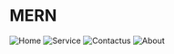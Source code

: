 # MERN
![Home](https://user-images.githubusercontent.com/75420582/110437469-6ecc2d80-80db-11eb-97d3-1a4686f27565.png)
![Service](https://user-images.githubusercontent.com/75420582/110437883-db472c80-80db-11eb-87c6-3583c98fb7fd.png)
![Contactus](https://user-images.githubusercontent.com/75420582/110438408-590b3800-80dc-11eb-934b-14a39daf59a9.png)
![About](https://user-images.githubusercontent.com/75420582/110438418-5d375580-80dc-11eb-814d-7218e2330e2d.png)

